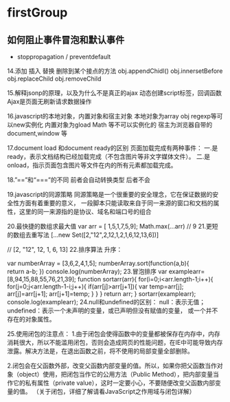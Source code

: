 # firstGroup 
## 如何阻止事件冒泡和默认事件
- stoppropagation / preventdefault

14.添加 插入 替换 删除到某个接点的方法
obj.appendChidl()
obj.innersetBefore
obj.replaceChild
obj.removeChild

15.解释jsonp的原理，以及为什么不是真正的ajax
动态创建script标签，回调函数
Ajax是页面无刷新请求数据操作

16.javascript的本地对象，内置对象和宿主对象
本地对象为array obj regexp等可以new实例化
内置对象为gload Math 等不可以实例化的
宿主为浏览器自带的document,window 等

17.document load 和document ready的区别
页面加载完成有两种事件：
一.是ready，表示文档结构已经加载完成（不包含图片等非文字媒体文件）。
二.是onload，指示页面包含图片等文件在内的所有元素都加载完成。

18.”==”和“===”的不同
前者会自动转换类型
后者不会

19.javascript的同源策略
同源策略是一个很重要的安全理念，它在保证数据的安全性方面有着重要的意义，
一段脚本只能读取来自于同一来源的窗口和文档的属性，这里的同一来源指的是协议、域名和端口号的组合

20.最快捷的数组求最大值
var arr = [ 1,5,1,7,5,9];
Math.max(...arr)  // 9 
21.更短的数组去重写法
[...new Set([2,"12",2,12,1,2,1,6,12,13,6])]

// [2, "12", 12, 1, 6, 13]
22.排序算法
升序：

var numberArray = [3,6,2,4,1,5];
numberArray.sort(function(a,b){  
   return a-b;
})
console.log(numberArray);
23.冒泡排序
var examplearr=[8,94,15,88,55,76,21,39];
function sortarr(arr){
    for(i=0;i<arr.length-1;i++){
        for(j=0;j<arr.length-1-i;j++){
            if(arr[j]>arr[j+1]){
                var temp=arr[j];
                arr[j]=arr[j+1];
                arr[j+1]=temp;
            }
        }
    }
    return arr;
}
sortarr(examplearr);
console.log(examplearr);
24.null和undefined的区别：
null：表示无值；undefined：表示一个未声明的变量，或已声明但没有赋值的变量，
或一个并不存在的对象属性。

25.使用闭包的注意点：
1.由于闭包会使得函数中的变量都被保存在内存中，内存消耗很大，所以不能滥用闭包，否则会造成网页的性能问题，在IE中可能导致内存泄露。解决方法是，在退出函数之前，将不使用的局部变量全部删除。

2.闭包会在父函数外部，改变父函数内部变量的值。所以，如果你把父函数当作对象（object）使用，把闭包当作它的公用方法（Public Method），把内部变量当作它的私有属性（private value），这时一定要小心，不要随便改变父函数内部变量的值。 
（关于闭包，详细了解请看JavaScript之作用域与闭包详解）
